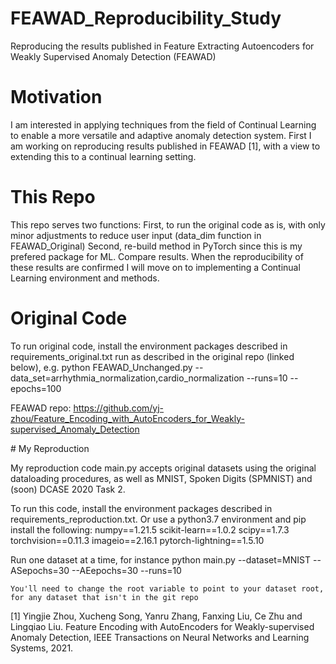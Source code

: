 # FEAWAD_Reproducibility_Study
Reproducing the results published in Feature Extracting Autoencoders for Weakly Supervised Anomaly Detection (FEAWAD)

# Motivation 
I am interested in applying techniques from the field of Continual Learning to enable a more versatile and adaptive anomaly detection system.
First I am working on reproducing results published in FEAWAD [1], with a view to extending this to a continual learning setting.

# This Repo

This repo serves two functions: 
    First, to run the original code as is, with only minor adjustments to reduce user input (data_dim function in FEAWAD_Original)
    Second, re-build method in PyTorch since this is my prefered package for ML. Compare results.
When the reproducibility of these results are confirmed I will move on to implementing a Continual Learning environment and methods.

# Original Code

To run original code, install the environment packages described in requirements_original.txt
run as described in the original repo (linked below), e.g.
    python FEAWAD_Unchanged.py --data_set=arrhythmia_normalization,cardio_normalization --runs=10 --epochs=100  

FEAWAD repo:
    https://github.com/yj-zhou/Feature_Encoding_with_AutoEncoders_for_Weakly-supervised_Anomaly_Detection

# My Reproduction

My reproduction code main.py accepts original datasets using the original dataloading procedures, as well as MNIST, Spoken Digits (SPMNIST) and (soon) DCASE 2020 Task 2. 

To run this code, install the environment packages described in requirements_reproduction.txt. 
Or use a python3.7 environment and pip install the following:
    numpy==1.21.5
    scikit-learn==1.0.2
    scipy==1.7.3
    torchvision==0.11.3
    imageio==2.16.1
    pytorch-lightning==1.5.10


Run one dataset at a time, for instance
    python main.py --dataset=MNIST --ASepochs=30 --AEepochs=30 --runs=10

    You'll need to change the root variable to point to your dataset root, for any dataset that isn't in the git repo

[1] Yingjie Zhou, Xucheng Song, Yanru Zhang, Fanxing Liu, Ce Zhu and Lingqiao Liu. Feature Encoding with AutoEncoders for Weakly-supervised Anomaly Detection, IEEE Transactions on Neural Networks and Learning Systems, 2021.

